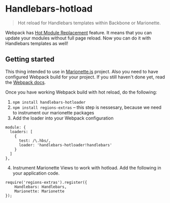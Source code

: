 # Handlebars-hotload

> Hot reload for Handlebars templates within Backbone or Marionette.

Webpack has [Hot Module Replacement](http://webpack.github.io/docs/hot-module-replacement-with-webpack.html) feature. 
It means that you can update your modules without full page reload. Now you can do it with Handlebars templates as well!

## Getting started
This thing intended to use in [Marionette.js](http://marionettejs.com/) project. Also you need to have configured Webpack build for your project. 
If you still haven't done yet, read the [Webpack docs](http://webpack.github.io/docs/configuration.html).

Once you have working Webpack build with hot reload, do the following:

1. `npm install handlebars-hotloader`
2. `npm install regions-extras` – this step is nessesary, because we need to instrument our marionette packages
3. Add the loader into your Webpack configuration
```
module: {
  loaders: [
    {
      test: /\.hbs/,
      loader: 'handlebars-hotloader!handlebars'
    }
  ]
},
```
4. Instrument Marionette Views to work with hotload. Add the following in your application code.
```
require('regions-extras').register({
    Handlebars: Handlebars,
    Marionette: Marionette
});
```

